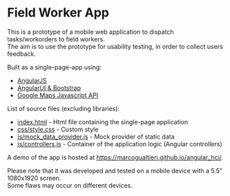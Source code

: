 # Field Worker App

This is a prototype of a mobile web application to dispatch tasks/workorders to field workers. <br />
The aim is to use the prototype for usability testing, in order to collect users feedback. 

Built as a single-page-app using:
* [AngularJS](https://angularjs.org/)
* [AngularUI & Bootstrap](https://angular-ui.github.io/bootstrap/)
* [Google Maps Javascript API](https://developers.google.com/maps/documentation/javascript/)

List of source files (excluding libraries):
* [index.html](index.html) - Html file containing the single-page application
* [css/style.css](css/style.css) - Custom style
* [js/mock_data_provider.js](js/mock_data_provider.js) - Mock provider of static data
* [js/controllers.js](js/controllers.js) - Container of the application logic (Angular controllers)

A demo of the app is hosted at https://marcogualtieri.github.io/angular_hci/.

Please note that it was developed and tested on a mobile device with a 5.5" 1080x1920 screen. <br />
Some flaws may occur on different devices.
